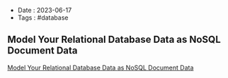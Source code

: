 - Date : 2023-06-17
- Tags : #database

## Model Your Relational Database Data as NoSQL Document Data

[Model Your Relational Database Data as NoSQL Document Data](https://www.youtube.com/watch?v=Hdi1awDJi3Q)


